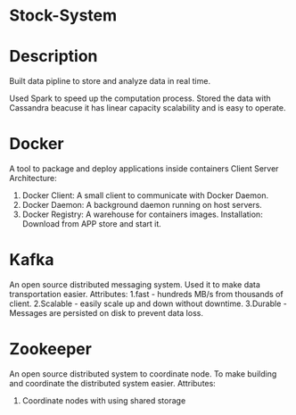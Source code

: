 # Stock-System

# Description

Built data pipline to store and analyze data in real time.


Used Spark to speed up the computation process.
Stored the data with Cassandra beacuse it has linear capacity scalability and is easy to operate.

# Docker
A tool to package and deploy applications inside containers
Client Server Architecture:
1. Docker Client: A small client to communicate with Docker Daemon.
2. Docker Daemon: A background daemon running on host servers.
3. Docker Registry: A warehouse for containers images.
Installation:
Download from APP store and start it.

# Kafka
An open source distributed messaging system.
Used it to make data transportation easier.
Attributes:
1.fast - hundreds MB/s from thousands of client.
2.Scalable - easily scale up and down without downtime.
3.Durable - Messages are persisted on disk to prevent data loss.

# Zookeeper
An open source distributed system to coordinate node.
To make building and coordinate the distributed system easier.
Attributes:
1. Coordinate nodes with using shared storage







